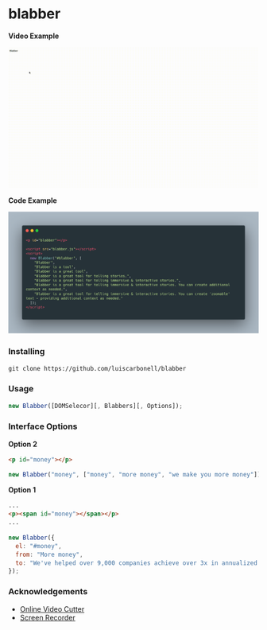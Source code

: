 # blabber

**Video Example**

![Blabber Video Demo](blabber.gif)

**Code Example**

![Blabber Code Example](blabber.png)

### Installing

```
git clone https://github.com/luiscarbonell/blabber
```


### Usage

```javascript
new Blabber([DOMSelecor][, Blabbers][, Options]);
```

### Interface Options

**Option 2**
```html
<p id="money"></p>
```

```javascript
new Blabber("money", ["money", "more money", "we make you more money"])
```

**Option 1**

```html
...
<p><span id="money"></span></p>
...
```

```javascript
new Blabber({
  el: "#money",
  from: "More money",
  to: "We've helped over 9,000 companies achieve over 3x in annualized revenue"
});
```

### Acknowledgements

* [Online Video Cutter](https://online-video-cutter.com/)
* [Screen Recorder](https://chrome.google.com/webstore/detail/screen-recorder/hniebljpgcogalllopnjokppmgbhaden)

